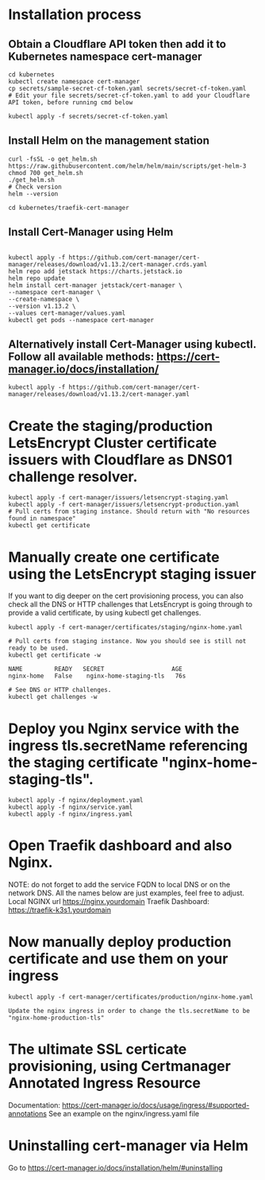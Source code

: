 # Installation process

## Obtain a Cloudflare API token then add it to Kubernetes namespace cert-manager

```
cd kubernetes
kubectl create namespace cert-manager
cp secrets/sample-secret-cf-token.yaml secrets/secret-cf-token.yaml
# Edit your file secrets/secret-cf-token.yaml to add your Cloudflare API token, before running cmd below

kubectl apply -f secrets/secret-cf-token.yaml
```


## Install Helm on the management station
```
curl -fsSL -o get_helm.sh https://raw.githubusercontent.com/helm/helm/main/scripts/get-helm-3
chmod 700 get_helm.sh
./get_helm.sh
# Check version
helm --version

cd kubernetes/traefik-cert-manager
```

## Install Cert-Manager using Helm
```

kubectl apply -f https://github.com/cert-manager/cert-manager/releases/download/v1.13.2/cert-manager.crds.yaml
helm repo add jetstack https://charts.jetstack.io
helm repo update
helm install cert-manager jetstack/cert-manager \
--namespace cert-manager \
--create-namespace \
--version v1.13.2 \
--values cert-manager/values.yaml
kubectl get pods --namespace cert-manager
```

## Alternatively install Cert-Manager using kubectl. Follow all available methods: https://cert-manager.io/docs/installation/
```
kubectl apply -f https://github.com/cert-manager/cert-manager/releases/download/v1.13.2/cert-manager.yaml
```


# Create the staging/production LetsEncrypt Cluster certificate issuers with Cloudflare as DNS01 challenge resolver.
```
kubectl apply -f cert-manager/issuers/letsencrypt-staging.yaml
kubectl apply -f cert-manager/issuers/letsencrypt-production.yaml
# Pull certs from staging instance. Should return with "No resources found in namespace"
kubectl get certificate
```

# Manually create one certificate using the LetsEncrypt staging issuer
If you want to dig deeper on the cert provisioning process, you can also check all the DNS or HTTP challenges that LetsEncrypt is going through to provide a valid certificate, by using kubectl get challenges.

```
kubectl apply -f cert-manager/certificates/staging/nginx-home.yaml

# Pull certs from staging instance. Now you should see is still not ready to be used.
kubectl get certificate -w

NAME         READY   SECRET                   AGE
nginx-home   False    nginx-home-staging-tls   76s

# See DNS or HTTP challenges.
kubectl get challenges -w
```

# Deploy you Nginx service with the ingress tls.secretName referencing the staging certificate "nginx-home-staging-tls".
```
kubectl apply -f nginx/deployment.yaml
kubectl apply -f nginx/service.yaml
kubectl apply -f nginx/ingress.yaml
```

# Open Traefik dashboard and also Nginx.
NOTE: do not forget to add the service FQDN to local DNS or on the network DNS. All the names below are just examples, feel free to adjust.
Local NGINX url https://nginx.yourdomain
Traefik Dashboard: https://traefik-k3s1.yourdomain

# Now manually deploy production certificate and use them on your ingress
```
kubectl apply -f cert-manager/certificates/production/nginx-home.yaml

Update the nginx ingress in order to change the tls.secretName to be "nginx-home-production-tls"
```


# The ultimate SSL certicate provisioning, using Certmanager Annotated Ingress Resource
Documentation: https://cert-manager.io/docs/usage/ingress/#supported-annotations
See an example on the nginx/ingress.yaml file

# Uninstalling cert-manager via Helm
Go to https://cert-manager.io/docs/installation/helm/#uninstalling
